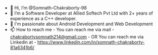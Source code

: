- 👋 Hi, I’m @Somnath-Chakraborty-98
- 🌱 I’m a Software Developer at Allied Softech Pvt Ltd with 2+ years of experience as a C++ developer.
- 👀 I'm passionate about Android Development and Web Development
- 📫 How to reach me - You can reach me via mail - chakrabortysomnath214@gmail.com - OR You can reach me via Linkedin at - https://www.linkedin.com/in/somnath-chakraborty-81a6341b6/


<!---
Somnath-Chakraborty-98/Somnath-Chakraborty-98 is a ✨ unique ✨ repository because its `README.md` (this file) appears on your GitHub profile.
You can click the Preview link to take a look at your changes.
--->
